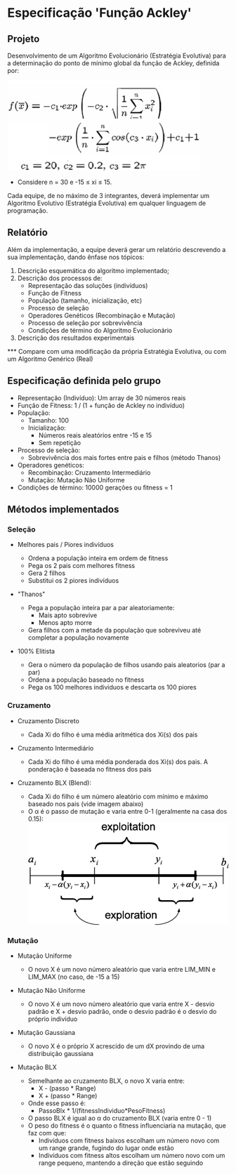 # Especificação 'Função Ackley'

## Projeto
Desenvolvimento de um Algoritmo Evolucionário (Estratégia Evolutiva) para a determinação do ponto de mínimo global da função de Ackley, definida por:

![Função](funcao.jpg)

- Considere n = 30 e -15 ≤ xi ≤ 15.

Cada equipe, de no máximo de 3 integrantes, deverá implementar um Algoritmo
Evolutivo (Estratégia Evolutiva) em qualquer linguagem de programação. 

## Relatório
Além da implementação, a equipe deverá gerar um relatório descrevendo a sua implementação, dando ênfase nos tópicos:
1) Descrição esquemática do algoritmo implementado;
2) Descrição dos processos de:
    - Representação das soluções (indivíduos)
    - Função de Fitness
    - População (tamanho, inicialização, etc)
    - Processo de seleção
    - Operadores Genéticos (Recombinação e Mutação)
    - Processo de seleção por sobrevivência
    - Condições de término do Algoritmo Evolucionário
3) Descrição dos resultados experimentais

*** Compare com uma modificação da própria Estratégia Evolutiva, ou com um Algoritmo Genérico (Real)


## Especificação definida pelo grupo
- Representação (Indivíduo): Um array de 30 números reais
- Função de Fitness: 1 / (1 + função de Ackley no indivíduo)
- População:
    - Tamanho: 100
    - Inicialização:
        - Números reais aleatórios entre -15 e 15
        - Sem repetição
- Processo de seleção: 
    - Sobrevivência dos mais fortes entre pais e filhos (método Thanos)
- Operadores genéticos:
    - Recombinação: Cruzamento Intermediário
    - Mutação: Mutação Não Uniforme
- Condições de término: 10000 gerações ou fitness = 1

## Métodos implementados
### Seleção
- Melhores pais / Piores indivíduos
    - Ordena a população inteira em ordem de fitness
    - Pega os 2 pais com melhores fitness
    - Gera 2 filhos
    - Substitui os 2 piores indivíduos

- "Thanos"
    - Pega a população inteira par a par aleatoriamente:
        - Mais apto sobrevive
        - Menos apto morre
    - Gera filhos com a metade da população que sobreviveu até completar a população novamente

- 100% Elitista
    - Gera o número da população de filhos usando pais aleatorios (par a par)
    - Ordena a população baseado no fitness
    - Pega os 100 melhores individuos e descarta os 100 piores

### Cruzamento
- Cruzamento Discreto
    - Cada Xi do filho é uma média aritmética dos Xi(s) dos pais

- Cruzamento Intermediário
    - Cada Xi do filho é uma média ponderada dos Xi(s) dos pais. A ponderação é baseada no fitness dos pais

- Cruzamento BLX (Blend):
    - Cada Xi do filho é um número aleatório com mínimo e máximo baseado nos pais (vide imagem abaixo)
    - O α é o passo de mutação e varia entre 0-1 (geralmente na casa dos 0.15):
    ![BLX](blx.png)

### Mutação
- Mutação Uniforme
    - O novo X é um novo número aleatório que varia entre LIM_MIN e LIM_MAX (no caso, de -15 a 15)

- Mutação Não Uniforme
    - O novo X é um novo número aleatório que varia entre X - desvio padrão e X + desvio padrão, onde o desvio padrão é o desvio do próprio indivíduo

- Mutação Gaussiana
    - O novo X é o próprio X acrescido de um dX provindo de uma distribuição gaussiana

- Mutação BLX
    - Semelhante ao cruzamento BLX, o novo X varia entre:
        - X - (passo * Range)
        - X + (passo * Range)
    - Onde esse passo é:
        - PassoBlx * 1/(fitnessIndividuo*PesoFitness)
    - O passo BLX é igual ao α do cruzamento BLX (varia entre 0 - 1)
    - O peso do fitness é o quanto o fitness influenciaria na mutação, que faz com que:
        - Indivíduos com fitness baixos escolham um número novo com um range grande, fugindo do lugar onde estão
        - Indivíduos com fitness altos escolham um número novo com um range pequeno, mantendo a direção que estão seguindo